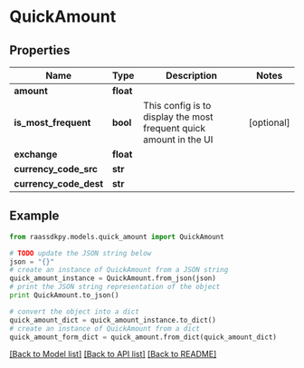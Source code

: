 # QuickAmount


## Properties
Name | Type | Description | Notes
------------ | ------------- | ------------- | -------------
**amount** | **float** |  | 
**is_most_frequent** | **bool** | This config is to display the most frequent quick amount in the UI | [optional] 
**exchange** | **float** |  | 
**currency_code_src** | **str** |  | 
**currency_code_dest** | **str** |  | 

## Example

```python
from raassdkpy.models.quick_amount import QuickAmount

# TODO update the JSON string below
json = "{}"
# create an instance of QuickAmount from a JSON string
quick_amount_instance = QuickAmount.from_json(json)
# print the JSON string representation of the object
print QuickAmount.to_json()

# convert the object into a dict
quick_amount_dict = quick_amount_instance.to_dict()
# create an instance of QuickAmount from a dict
quick_amount_form_dict = quick_amount.from_dict(quick_amount_dict)
```
[[Back to Model list]](../README.md#documentation-for-models) [[Back to API list]](../README.md#documentation-for-api-endpoints) [[Back to README]](../README.md)


